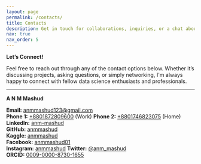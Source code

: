 ```yaml
---
layout: page
permalink: /contacts/
title: Contacts
description: Get in touch for collaborations, inquiries, or a chat about data science.
nav: true
nav_order: 5
---
```

**Let’s Connect!**

Feel free to reach out through any of the contact options below. Whether it’s discussing projects, asking questions, or simply networking, I'm always happy to connect with fellow data science enthusiasts and professionals.

---

**A N M Mashud**

**Email:** [anmmashud123@gmail.com](mailto:anmmashud123@gmail.com)  
**Phone 1:** [+8801872809600](tel:+8801872809600) (Work)
**Phone 2:** [+8801746823075](tel:+8801746823075) (Home)
**LinkedIn:** [anm-mashud](https://www.linkedin.com/in/anm-mashud)  
**GitHub:** [anmmashud](https://github.com/anmmashud)  
**Kaggle:** [anmmashud](https://www.kaggle.com/anmmashud)  
**Facebook:** [anmmashud01](https://www.facebook.com/anmmashud01)  
**Instagram:** [anmmashud](https://www.instagram.com/anmmashud)
**Twitter:** [@anm_mashud](https://twitter.com/anm_mashud)  
**ORCID:** [0009-0000-8730-1655](https://orcid.org/0009-0000-8730-1655)